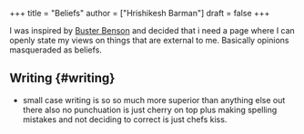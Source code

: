 +++
title = "Beliefs"
author = ["Hrishikesh Barman"]
draft = false
+++

I was inspired by [Buster Benson](https://busterbenson.com/beliefs/) and decided that i need a page where I can openly state my views on things that are external to me. Basically opinions masqueraded as beliefs.


## Writing {#writing}

-   small case writing is so so much more superior than anything else out there also no punchuation is just cherry on top plus making spelling mistakes and not deciding to correct is just chefs kiss.
